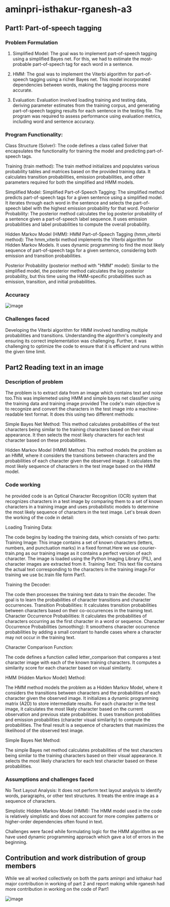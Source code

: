 # aminpri-isthakur-rganesh-a3

## Part1: Part-of-speech tagging

### Problem Formulation

1. Simplified Model:
The goal was to implement part-of-speech tagging using a simplified Bayes net. For this, we had to estimate the most-probable part-of-speech tag for each word in a sentence.

2. HMM:
The goal was to implement the Viterbi algorithm for part-of-speech tagging using a richer Bayes net. This model incorporated dependencies between words, making the tagging process more accurate.

3. Evaluation:
Evaluation involved loading training and testing data, deriving parameter estimates from the training corpus, and generating part-of-speech tagging results for each sentence in the testing file. The program was required to assess performance using evaluation metrics, including word and sentence accuracy.

### Program Functionality:

Class Structure (Solver): The code defines a class called Solver that encapsulates the functionality for training the model and predicting part-of-speech tags.

Training (train method): The train method initializes and populates various probability tables and matrices based on the provided training data. It calculates transition probabilities, emission probabilities, and other parameters required for both the simplified and HMM models.

Simplified Model:
Simplified Part-of-Speech Tagging: The simplified method predicts part-of-speech tags for a given sentence using a simplified model. It iterates through each word in the sentence and selects the part-of-speech label with the highest emission probability for that word.
Posterior Probability: The posterior method calculates the log posterior probability of a sentence given a part-of-speech label sequence. It uses emission probabilities and label probabilities to compute the overall probability.

Hidden Markov Model (HMM):
HMM Part-of-Speech Tagging (hmm_viterbi method): The hmm_viterbi method implements the Viterbi algorithm for Hidden Markov Models. It uses dynamic programming to find the most likely sequence of part-of-speech tags for a given sentence, considering both emission and transition probabilities.


Posterior Probability (posterior method with "HMM" model): Similar to the simplified model, the posterior method calculates the log posterior probability, but this time using the HMM-specific probabilities such as emission, transition, and initial probabilities.

### Accuracy
![image](https://media.github.iu.edu/user/24716/files/94faaf4e-f710-443b-abc6-66c4f5ce07e0)

### Challenges faced
Developing the Viterbi algorithm for HMM involved handling multiple probabilities and transitions. Understanding the algorithm's complexity and ensuring its correct implementation was challenging. Further, it was challenging to optimize the code to ensure that it is efficient and runs within the given time limit.

## Part2 Reading text in an image

### Description of problem

The problem is to extract data from an image which contains text and noise too.This was implemeted using HMM and simple bayes net classifier using the training data and training image  provided 
The code's main objective is to recognize and convert the characters in the test image into a machine-readable text format. It does this using two different methods:

Simple Bayes Net Method: This method calculates probabilities of the test characters being similar to the training characters based on their visual appearance. It then selects the most likely characters for each test character based on these probabilities.

Hidden Markov Model (HMM) Method: This method models the problem as an HMM, where it considers the transitions between characters and the probabilities of each character given the observed image. It calculates the most likely sequence of characters in the test image based on the HMM model.

### Code working
he provided code is an Optical Character Recognition (OCR) system that recognizes characters in a test image by comparing them to a set of known characters in a training image and uses probabilistic models to determine the most likely sequence of characters in the test image. Let's break down the working of the code in detail:

Loading Training Data:

The code begins by loading the training data, which consists of two parts:
Training Image: This image contains a set of known characters (letters, numbers, and punctuation marks) in a fixed format.Here we use courier-train.png as our training image as it contains a perfect version of each character. The image is loaded using the Python Imaging Library (PIL), and character images are extracted from it.
Training Text: This text file contains the actual text corresponding to the characters in the training image.For training we use bc.train file form Part1.

Training the Decoder:

The code then processes the training text data to train the decoder. The goal is to learn the probabilities of character transitions and character occurrences.
Transition Probabilities: It calculates transition probabilities between characters based on their co-occurrences in the training text.
Character Occurrence Probabilities: It calculates the probabilities of characters occurring as the first character in a word or sequence.
Character Occurrence Probabilities (smoothing): It smoothens character occurrence probabilities by adding a small constant to handle cases where a character may not occur in the training text.

Character Comparison Function:

The code defines a function called letter_comparison that compares a test character image with each of the known training characters. It computes a similarity score for each character based on visual similarity.

HMM (Hidden Markov Model) Method:

The HMM method models the problem as a Hidden Markov Model, where it considers the transitions between characters and the probabilities of each character given the observed image.
It initializes a dynamic programming matrix (A2D) to store intermediate results.
For each character in the test image, it calculates the most likely character based on the current observation and previous state probabilities.
It uses transition probabilities and emission probabilities (character visual similarity) to compute the probabilities.
The final result is a sequence of characters that maximizes the likelihood of the observed test image.

Simple Bayes Net Method:

The simple Bayes net method calculates probabilities of the test characters being similar to the training characters based on their visual appearance.
It selects the most likely characters for each test character based on these probabilities.

### Assumptions and challenges faced
No Text Layout Analysis: It does not perform text layout analysis to identify words, paragraphs, or other text structures. It treats the entire image as a sequence of characters.

Simplistic Hidden Markov Model (HMM): The HMM model used in the code is relatively simplistic and does not account for more complex patterns or higher-order dependencies often found in text.

Challenges were faced while formulating logic for the HMM algorithm as we have used dynamic programming approach which gave a lot of errors in the beginning.

## Contribution and work distribution of group members
While we all worked collectively on both the parts aminpri and isthakur had major contribution in working of part 2 and report making while rganesh had more contribution in working on the code of Part1 

![image](https://media.github.iu.edu/user/24842/files/24a2bd44-82c8-409d-b492-44ae0858c829)
